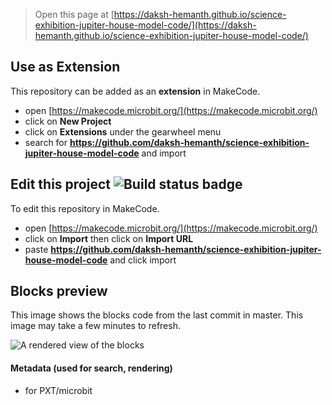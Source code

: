 
> Open this page at [https://daksh-hemanth.github.io/science-exhibition-jupiter-house-model-code/](https://daksh-hemanth.github.io/science-exhibition-jupiter-house-model-code/)

## Use as Extension

This repository can be added as an **extension** in MakeCode.

* open [https://makecode.microbit.org/](https://makecode.microbit.org/)
* click on **New Project**
* click on **Extensions** under the gearwheel menu
* search for **https://github.com/daksh-hemanth/science-exhibition-jupiter-house-model-code** and import

## Edit this project ![Build status badge](https://github.com/daksh-hemanth/science-exhibition-jupiter-house-model-code/workflows/MakeCode/badge.svg)

To edit this repository in MakeCode.

* open [https://makecode.microbit.org/](https://makecode.microbit.org/)
* click on **Import** then click on **Import URL**
* paste **https://github.com/daksh-hemanth/science-exhibition-jupiter-house-model-code** and click import

## Blocks preview

This image shows the blocks code from the last commit in master.
This image may take a few minutes to refresh.

![A rendered view of the blocks](https://github.com/daksh-hemanth/science-exhibition-jupiter-house-model-code/raw/master/.github/makecode/blocks.png)

#### Metadata (used for search, rendering)

* for PXT/microbit
<script src="https://makecode.com/gh-pages-embed.js"></script><script>makeCodeRender("{{ site.makecode.home_url }}", "{{ site.github.owner_name }}/{{ site.github.repository_name }}");</script>
